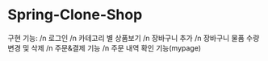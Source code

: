 # Spring-Clone-Shop

구현 기능: /n
로그인 /n
카테고리 별 상품보기 /n
장바구니 추가 /n
장바구니 물품 수량 변경 및 삭제 /n
주문&결제 기능 /n
주문 내역 확인 기능(mypage)
